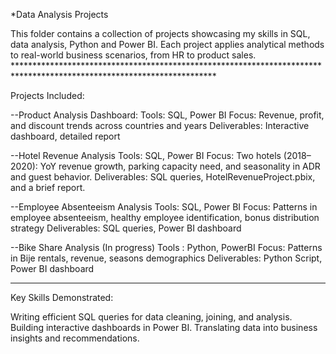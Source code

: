 *Data Analysis Projects 

This folder contains a collection of projects showcasing my skills in SQL, data analysis, Python and Power BI. 
Each project applies analytical methods to real-world business scenarios, from HR to product sales. **********************************************************************************************************************

Projects Included: 

--Product Analysis Dashboard: 
Tools: SQL, Power BI 
Focus: Revenue, profit, and discount trends across countries and years 
Deliverables: Interactive dashboard, detailed report 

--Hotel Revenue Analysis 
Tools: SQL, Power BI 
Focus: Two hotels (2018–2020): YoY revenue growth, parking capacity need, and seasonality in ADR and guest behavior. 
Deliverables: SQL queries, HotelRevenueProject.pbix, and a brief report. 

--Employee Absenteeism Analysis 
Tools: SQL, Power BI 
Focus: Patterns in employee absenteeism, healthy employee identification, bonus distribution strategy 
Deliverables: SQL queries, Power BI dashboard 

--Bike Share Analysis (In progress) 
Tools : Python, PowerBI 
Focus: Patterns in Bije rentals, revenue, seasons demographics 
Deliverables: Python Script, Power BI dashboard 
**********************************************************************************************************************
Key Skills Demonstrated:

Writing efficient SQL queries for data cleaning, joining, and analysis. 
Building interactive dashboards in Power BI. 
Translating data into business insights and recommendations.
